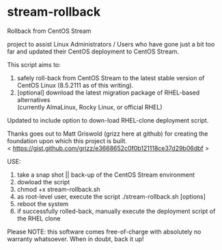 # stream-rollback
Rollback from CentOS Stream

project to assist Linux Administrators / Users who have gone just a bit too far and updated their CentOS deployment to CentOS Stream.  

This script aims to:
  1.  safely roll-back from CentOS Stream to the latest stable version of CentOS Linux (8.5.2111 as of this writing).
  2.  [optional] download the latest migration package of RHEL-based alternatives <br />
		(currently AlmaLinux, Rocky Linux, or official RHEL)

Updated to include option to down-load RHEL-clone deployment script.  

Thanks goes out to Matt Griswold (grizz here at github) for creating the foundation upon which this project is built. <br />
    < https://gist.github.com/grizz/e3668652c0f0b121118ce37d29b06dbf >


USE:
1.  take a snap shot || back-up of the CentOS Stream environment
2.  dowload the script
3.  chmod +x stream-rollback.sh
4.  as root-level user, execute the script
        ./stream-rollback.sh [options]
6.  reboot the system
5.  if successfully rolled-back, manually execute the deployment script of the RHEL clone

 Please NOTE: this software comes free-of-charge with absolutely no warranty whatsoever.
When in doubt, back it up!
